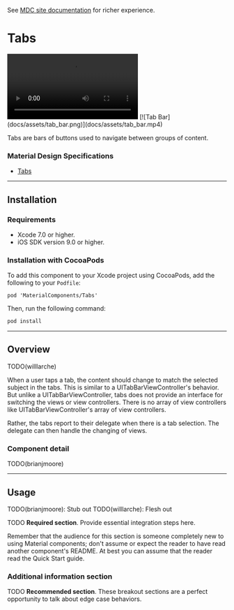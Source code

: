 <!--{% if site.link_to_site == "true" %}-->
See <a href="https://material-ext.appspot.com/mdc-ios-preview/components/Tabs/">MDC site documentation</a> for richer experience.
<!--{% else %}See <a href="https://github.com/google/material-components-ios/tree/develop/components/Tabs">GitHub</a> for README documentation.{% endif %}-->

# Tabs

<div class="ios-animation right" markdown="1">
  <video src="docs/assets/tab_bar.mp4" autoplay loop></video>
  [![Tab Bar](docs/assets/tab_bar.png)](docs/assets/tab_bar.mp4)
</div>

Tabs are bars of buttons used to navigate between groups of content.
<!--{: .intro :}-->

### Material Design Specifications

<ul class="icon-list">
  <li class="icon-link">
    <a href="https://material.google.com/components/tabs.html">
      Tabs
    </a>
  </li>
<!--  <li class="icon-link">-->
<!--    <a href="https://material.google.com/components/bottom-navigation.html">-->
<!--      Bottom navigation-->
<!--    </a>-->
<!--  </li>-->
</ul>

- - -

## Installation

### Requirements

- Xcode 7.0 or higher.
- iOS SDK version 9.0 or higher.

### Installation with CocoaPods

To add this component to your Xcode project using CocoaPods, add the
following to your `Podfile`:

~~~
pod 'MaterialComponents/Tabs'
~~~

Then, run the following command:

~~~ bash
pod install
~~~

- - -

## Overview

TODO(willlarche)

When a user taps a tab, the content should change to match the selected subject in the tabs. This is similar to a UITabBarViewController's behavior. But unlike a UITabBarViewController, tabs does not provide an interface for switching the views or view controllers. There is no array of view controllers like UITabBarViewController's array of view controllers.

Rather, the tabs report to their delegate when there is a tab selection. The delegate can then handle the changing of views.

### Component detail

TODO(brianjmoore)

- - -

## Usage

TODO(brianjmoore): Stub out
TODO(willlarche): Flesh out

TODO **Required section**. Provide essential integration steps here.

Remember that the audience for this section is someone completely new to using Material
components; don't assume or expect the reader to have read another component's README. At best
you can assume that the reader read the Quick Start guide.

### Additional information section

TODO **Recommended section**. These breakout sections are a perfect opportunity to talk about
edge case behaviors.
